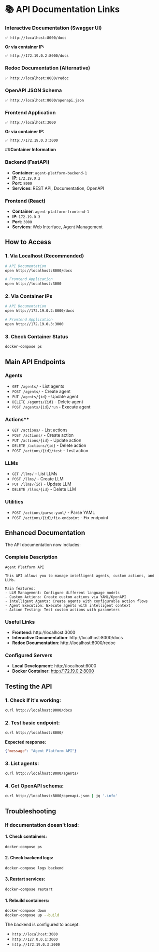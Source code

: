# 📚 API Documentation Links

### **Interactive Documentation (Swagger UI)**
```
✅ http://localhost:8000/docs
```
**Or via container IP:**
```
✅ http://172.19.0.2:8000/docs
```

### **Redoc Documentation (Alternative)**
```
✅ http://localhost:8000/redoc
```

### **OpenAPI JSON Schema**
```
✅ http://localhost:8000/openapi.json
```

### **Frontend Application**
```
✅ http://localhost:3000
```
**Or via container IP:**
```
✅ http://172.19.0.3:3000
```

##**Container Information**

### **Backend (FastAPI)**
- **Container**: `agent-platform-backend-1`
- **IP**: `172.19.0.2`
- **Port**: `8000`
- **Services**: REST API, Documentation, OpenAPI

### **Frontend (React)**
- **Container**: `agent-platform-frontend-1`
- **IP**: `172.19.0.3`
- **Port**: `3000`
- **Services**: Web Interface, Agent Management

## **How to Access**

### **1. Via Localhost (Recommended)**
```bash
# API Documentation
open http://localhost:8000/docs

# Frontend Application
open http://localhost:3000
```

### **2. Via Container IPs**
```bash
# API Documentation
open http://172.19.0.2:8000/docs

# Frontend Application
open http://172.19.0.3:3000
```

### **3. Check Container Status**
```bash
docker-compose ps
```

## **Main API Endpoints**

### **Agents**
- `GET /agents/` - List agents
- `POST /agents/` - Create agent
- `PUT /agents/{id}` - Update agent
- `DELETE /agents/{id}` - Delete agent
- `POST /agents/{id}/run` - Execute agent

### Actions**
- `GET /actions/` - List actions
- `POST /actions/` - Create action
- `PUT /actions/{id}` - Update action
- `DELETE /actions/{id}` - Delete action
- `POST /actions/{id}/test` - Test action

### **LLMs**
- `GET /llms/` - List LLMs
- `POST /llms/` - Create LLM
- `PUT /llms/{id}` - Update LLM
- `DELETE /llms/{id}` - Delete LLM

### **Utilities**
- `POST /actions/parse-yaml/` - Parse YAML
- `POST /actions/{id}/fix-endpoint` - Fix endpoint

## **Enhanced Documentation**

The API documentation now includes:

### **Complete Description**
```
Agent Platform API

This API allows you to manage intelligent agents, custom actions, and LLMs.

Main features:
- LLM Management: Configure different language models
- Custom Actions: Create custom actions via YAML/OpenAPI
- Intelligent Agents: Create agents with configurable action flows
- Agent Execution: Execute agents with intelligent context
- Action Testing: Test custom actions with parameters
```

### **Useful Links**
- **Frontend**: http://localhost:3000
- **Interactive Documentation**: http://localhost:8000/docs
- **Redoc Documentation**: http://localhost:8000/redoc

### **Configured Servers**
- **Local Development**: http://localhost:8000
- **Docker Container**: http://172.19.0.2:8000

## **Testing the API**

### **1. Check if it's working:**
```bash
curl http://localhost:8000/docs
```

### **2. Test basic endpoint:**
```bash
curl http://localhost:8000/
```
**Expected response:**
```json
{"message": "Agent Platform API"}
```

### **3. List agents:**
```bash
curl http://localhost:8000/agents/
```

### **4. Get OpenAPI schema:**
```bash
curl http://localhost:8000/openapi.json | jq '.info'
```

## **Troubleshooting**

### **If documentation doesn't load:**

#### **1. Check containers:**
```bash
docker-compose ps
```

#### **2. Check backend logs:**
```bash
docker-compose logs backend
```

#### **3. Restart services:**
```bash
docker-compose restart
```

#### **1. Rebuild containers:**
```bash
docker-compose down
docker-compose up --build
```

The backend is configured to accept:
- `http://localhost:3000`
- `http://127.0.0.1:3000`
- `http://172.19.0.3:3000`
